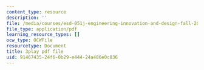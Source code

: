 ```yaml
---
content_type: resource
description: ''
file: /media/courses/esd-051j-engineering-innovation-and-design-fall-2012/9146743524f60b29e44424a486e0c836_J1T7FwXryDE.pdf
file_type: application/pdf
learning_resource_types: []
ocw_type: OCWFile
resourcetype: Document
title: 3play pdf file
uid: 91467435-24f6-0b29-e444-24a486e0c836
---
```


